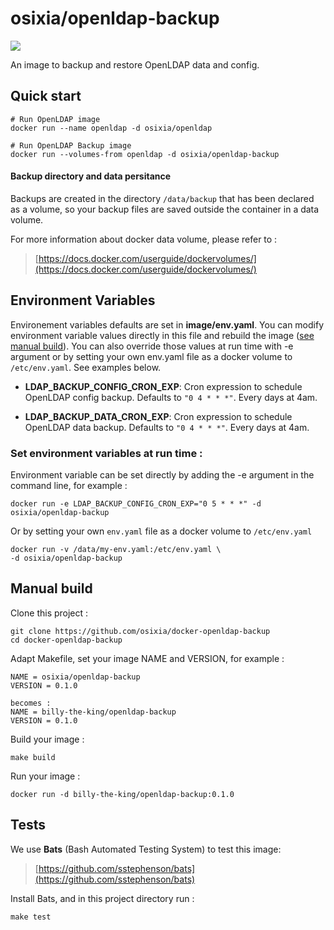 # osixia/openldap-backup

[![](https://badge.imagelayers.io/osixia/openldap-backup:latest.svg)](https://imagelayers.io/?images=osixia/openldap-backup:latest 'Get your own badge on imagelayers.io')

An image to backup and restore OpenLDAP data and config.

## Quick start

    # Run OpenLDAP image
    docker run --name openldap -d osixia/openldap

    # Run OpenLDAP Backup image
    docker run --volumes-from openldap -d osixia/openldap-backup

#### Backup directory and data persitance

Backups are created in the directory `/data/backup` that has been declared as a volume, so your backup files are saved outside the container in a data volume.

For more information about docker data volume, please refer to :

> [https://docs.docker.com/userguide/dockervolumes/](https://docs.docker.com/userguide/dockervolumes/)

## Environment Variables

Environement variables defaults are set in **image/env.yaml**. You can modify environment variable values directly in this file and rebuild the image ([see manual build](#manual-build)). You can also override those values at run time with -e argument or by setting your own env.yaml file as a docker volume to `/etc/env.yaml`. See examples below.

- **LDAP_BACKUP_CONFIG_CRON_EXP**: Cron expression to schedule OpenLDAP config backup. Defaults to `"0 4 * * *"`. Every days at 4am.

- **LDAP_BACKUP_DATA_CRON_EXP**: Cron expression to schedule OpenLDAP data backup. Defaults to `"0 4 * * *"`. Every days at 4am.

### Set environment variables at run time :

Environment variable can be set directly by adding the -e argument in the command line, for example :

	docker run -e LDAP_BACKUP_CONFIG_CRON_EXP="0 5 * * *" -d osixia/openldap-backup

Or by setting your own `env.yaml` file as a docker volume to `/etc/env.yaml`

	docker run -v /data/my-env.yaml:/etc/env.yaml \
	-d osixia/openldap-backup

## Manual build

Clone this project :

	git clone https://github.com/osixia/docker-openldap-backup
	cd docker-openldap-backup

Adapt Makefile, set your image NAME and VERSION, for example :

	NAME = osixia/openldap-backup
	VERSION = 0.1.0

	becomes :
	NAME = billy-the-king/openldap-backup
	VERSION = 0.1.0

Build your image :

	make build

Run your image :

	docker run -d billy-the-king/openldap-backup:0.1.0

## Tests

We use **Bats** (Bash Automated Testing System) to test this image:

> [https://github.com/sstephenson/bats](https://github.com/sstephenson/bats)

Install Bats, and in this project directory run :

	make test

